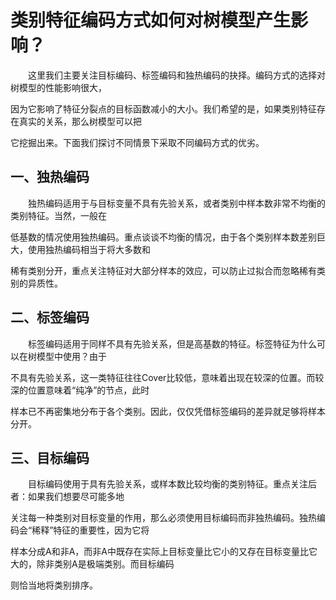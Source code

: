 # 类别特征编码方式如何对树模型产生影响？
 &emsp;&emsp;这里我们主要关注目标编码、标签编码和独热编码的抉择。编码方式的选择对树模型的性能影响很大，
 
 因为它影响了特征分裂点的目标函数减小的大小。我们希望的是，如果类别特征存在真实的关系，那么树模型可以把
 
 它挖掘出来。下面我们探讨不同情景下采取不同编码方式的优劣。

## 一、独热编码

&emsp;&emsp;独热编码适用于与目标变量不具有先验关系，或者类别中样本数非常不均衡的类别特征。当然，一般在

低基数的情况使用独热编码。重点谈谈不均衡的情况，由于各个类别样本数差别巨大，使用独热编码相当于将大多数和

稀有类别分开，重点关注特征对大部分样本的效应，可以防止过拟合而忽略稀有类别的异质性。

## 二、标签编码

&emsp;&emsp;标签编码适用于同样不具有先验关系，但是高基数的特征。标签特征为什么可以在树模型中使用？由于

不具有先验关系，这一类特征往往Cover比较低，意味着出现在较深的位置。而较深的位置意味着“纯净”的节点，此时

样本已不再密集地分布于各个类别。因此，仅仅凭借标签编码的差异就足够将样本分开。

## 三、目标编码

&emsp;&emsp;目标编码使用于具有先验关系，或样本数比较均衡的类别特征。重点关注后者：如果我们想要尽可能多地

关注每一种类别对目标变量的作用，那么必须使用目标编码而非独热编码。独热编码会“稀释”特征的重要性，因为它将

样本分成A和非A，而非A中既存在实际上目标变量比它小的又存在目标变量比它大的，除非类别A是极端类别。而目标编码

则恰当地将类别排序。
